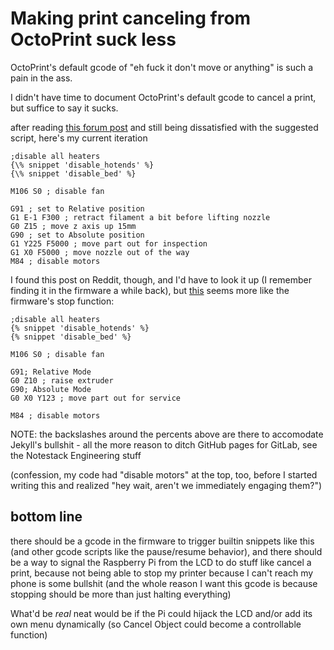 # Making print canceling from OctoPrint suck less

OctoPrint's default gcode of "eh fuck it don't move or anything" is such a pain in the ass.

I didn't have time to document OctoPrint's default gcode to cancel a print, but suffice to say it sucks.

after reading [this forum post](https://forum.prusaprinters.org/forum/original-prusa-i3-mk3s-mk3-software-archive/octoprint-after-print-job-is-cancelled-gcode-script/) and still being dissatisfied with the suggested script, here's my current iteration

```gcode
;disable all heaters
{\% snippet 'disable_hotends' %}
{\% snippet 'disable_bed' %}

M106 S0 ; disable fan

G91 ; set to Relative position
G1 E-1 F300 ; retract filament a bit before lifting nozzle
G0 Z15 ; move z axis up 15mm
G90 ; set to Absolute position
G1 Y225 F5000 ; move part out for inspection
G1 X0 F5000 ; move nozzle out of the way
M84 ; disable motors
```

I found this post on Reddit, though, and I'd have to look it up (I remember finding it in the firmware a while back), but [this](https://www.reddit.com/r/MPSelectMiniOwners/comments/7wussl/octoprint_cancel_bed_travel/du5vfjk/) seems more like the firmware's stop function:

```gcode
;disable all heaters
{% snippet 'disable_hotends' %}
{% snippet 'disable_bed' %}

M106 S0 ; disable fan

G91; Relative Mode
G0 Z10 ; raise extruder
G90; Absolute Mode
G0 X0 Y123 ; move part out for service

M84 ; disable motors
```

NOTE: the backslashes around the percents above are there to accomodate Jekyll's bullshit - all the more reason to ditch GitHub pages for GitLab, see the Notestack Engineering stuff

(confession, my code had "disable motors" at the top, too, before I started writing this and realized "hey wait, aren't we immediately engaging them?")

## bottom line

there should be a gcode in the firmware to trigger builtin snippets like this (and other gcode scripts like the pause/resume behavior), and there should be a way to signal the Raspberry Pi from the LCD to do stuff like cancel a print, because not being able to stop my printer because I can't reach my phone is some bullshit (and the whole reason I want this gcode is because stopping should be more than just halting everything)

What'd be *real* neat would be if the Pi could hijack the LCD and/or add its own menu dynamically (so Cancel Object could become a controllable function)

